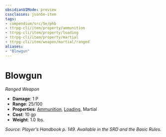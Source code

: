 ```yaml
---
obsidianUIMode: preview
cssclasses: json5e-item
tags:
- compendium/src/5e/phb
- ttrpg-cli/item/property/ammunition
- ttrpg-cli/item/property/loading
- ttrpg-cli/item/property/martial
- ttrpg-cli/item/weapon/martial/ranged
aliases: 
- "Blowgun"
---
```

# Blowgun
*Ranged Weapon*  

- **Damage**: 1 P
- **Range**: 25/100
- **Properties**: [Ammunition](/compendium/rules/item-properties.md#Ammunition), [Loading](/compendium/rules/item-properties.md#Loading), Martial
- **Cost**: 10 gp
- **Weight**: 1.0 lbs.

*Source: Player's Handbook p. 149. Available in the SRD and the Basic Rules.*